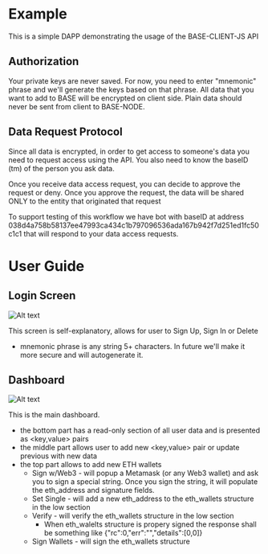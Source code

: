 # Example
This is a simple DAPP demonstrating the usage of the BASE-CLIENT-JS API

## Authorization
Your private keys are never saved. For now, you need to enter "mnemonic" phrase and we'll generate the keys based on that phrase. All data that you want to add to BASE will be encrypted on client side. Plain data should never be sent from client to BASE-NODE.

## Data Request Protocol
Since all data is encrypted, in order to get access to someone's data you need to request access using the API. You also need to know the baseID (tm) of the person you ask data.

Once you receive data access request, you can decide to approve the request or deny. Once you approve the request, the data will be shared ONLY to the entity that originated that request

To support testing of this workflow we have bot with baseID at address 038d4a758b58137ee47993ca434c1b797096536ada167b942f7d251ed1fc50c1c1 that will respond to your data access requests.


# User Guide

## Login Screen
![Alt text](https://github.com/bitclave/base-client-demo/tree/master/images/example_login.png)

This screen is self-explanatory, allows for user to Sign Up, Sign In or Delete 
- mnemonic phrase is any string 5+ characters. In future we'll make it more secure and will autogenerate it.

## Dashboard
![Alt text](https://github.com/bitclave/base-client-demo/tree/master/images/example_dashboard.png)

This is the main dashboard.
- the bottom part has a read-only section of all user data and is presented as <key,value> pairs
- the middle part allows user to add new <key,value> pair or update previous <key> with new data
- the top part allows to add new ETH wallets
  - Sign w/Web3 - will popup a Metamask (or any Web3 wallet) and ask you to sign a special 
  string. Once you sign the string, it will populate the eth_address and signature fields.
  - Set Single - will add a new eth_address to the eth_wallets structure in the low section
  - Verify - will verify the eth_wallets structure in the low section
    - When eth_walelts structure is propery signed the response shall be something like
    {"rc":0,"err":"","details":[0,0]}
  - Sign Wallets - will sign the eth_wallets structure
  


